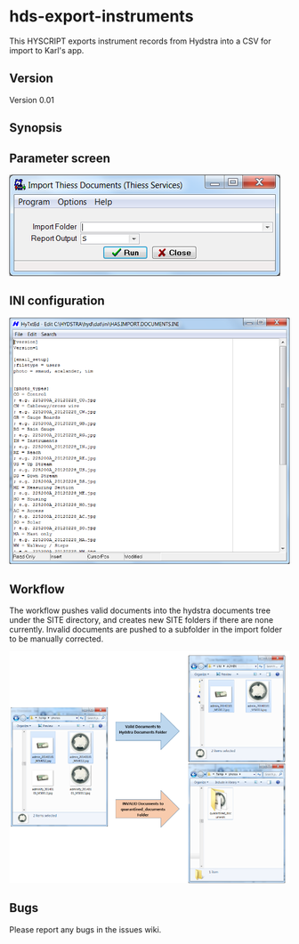 hds-export-instruments
======================

This HYSCRIPT exports instrument records from Hydstra into a CSV for import to Karl's app.

## Version

Version 0.01

## Synopsis


## Parameter screen

![Parameter screen](/images/psc.png)

## INI configuration

![INI file](/images/ini.png)

## Workflow

The workflow pushes valid documents into the hydstra documents tree under the SITE directory, and creates new SITE folders if there are none currently. Invalid documents are pushed to a subfolder in the import folder to be manually corrected.

![Parameter screen](/images/workflow.png)
  
## Bugs

Please report any bugs in the issues wiki.

